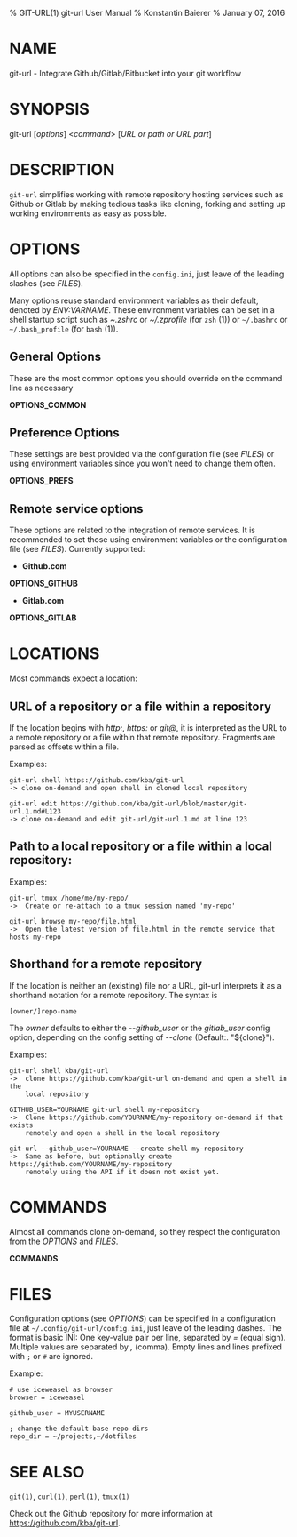% GIT-URL(1) git-url User Manual
% Konstantin Baierer
% January 07, 2016

# NAME

git-url - Integrate Github/Gitlab/Bitbucket into your git workflow

# SYNOPSIS

git-url [*options*] <*command*> [*URL or path or URL part*]

# DESCRIPTION

`git-url` simplifies working with remote repository hosting services such as
Github or Gitlab by making tedious tasks like cloning, forking and setting up
working environments as easy as possible.

# OPTIONS

All options can also be specified in the `config.ini`, just leave of the
leading slashes (see *FILES*).

Many options reuse standard environment variables as their default, denoted by
*ENV:VARNAME*. These environment variables can be set in a shell startup script
such as *~.zshrc* or *~/.zprofile* (for `zsh` (1)) or `~/.bashrc` or
`~/.bash_profile` (for `bash` (1)).

## General Options

These are the most common options you should override on the command line as
necessary

__OPTIONS_COMMON__

## Preference Options

These settings are best provided via the configuration file (see *FILES*) or
using environment variables since you won't need to change them often.

__OPTIONS_PREFS__

## Remote service options

These options are related to the integration of remote services. It is
recommended to set those using environment variables or the configuration
file (see *FILES*). Currently supported:

* **Github.com**

__OPTIONS_GITHUB__

* **Gitlab.com**

__OPTIONS_GITLAB__

# LOCATIONS

Most commands expect a location:

## URL of a repository or a file within a repository

If the location begins with *http:*, *https:* or *git@*, it is interpreted as
the URL to a remote repository or a file within that remote repository. Fragments
are parsed as offsets within a file.

Examples:

    git-url shell https://github.com/kba/git-url
    -> clone on-demand and open shell in cloned local repository

    git-url edit https://github.com/kba/git-url/blob/master/git-url.1.md#L123
    -> clone on-demand and edit git-url/git-url.1.md at line 123

## Path to a local repository or a file within a local repository:

Examples:

    git-url tmux /home/me/my-repo/
    ->  Create or re-attach to a tmux session named 'my-repo'

    git-url browse my-repo/file.html
    ->  Open the latest version of file.html in the remote service that hosts my-repo

## Shorthand for a remote repository

If the location is neither an (existing) file nor a URL, git-url interprets it
as a shorthand notation for a remote repository. The syntax is

    [owner/]repo-name

The *owner* defaults to either the *--github_user* or the *gitlab_user* config
option, depending on the config setting of *--clone* (Default:. "${clone}").

Examples:

    git-url shell kba/git-url
    ->  clone https://github.com/kba/git-url on-demand and open a shell in the
        local repository

    GITHUB_USER=YOURNAME git-url shell my-repository
    ->  Clone https://github.com/YOURNAME/my-repository on-demand if that exists
        remotely and open a shell in the local repository

    git-url --github_user=YOURNAME --create shell my-repository
    ->  Same as before, but optionally create https://github.com/YOURNAME/my-repository
        remotely using the API if it doesn not exist yet.

# COMMANDS

Almost all commands clone on-demand, so they respect the configuration from the *OPTIONS* and *FILES*.

__COMMANDS__

# FILES

Configuration options (see *OPTIONS*) can be specified in a configuration file
at `~/.config/git-url/config.ini`, just leave of the leading dashes. The format
is basic INI: One key-value pair per line, separated by *=* (equal sign).
Multiple values are separated by *,* (comma). Empty lines and lines prefixed
with `;` or `#` are ignored.

Example:

    # use iceweasel as browser
    browser = iceweasel

    github_user = MYUSERNAME

    ; change the default base repo dirs
    repo_dir = ~/projects,~/dotfiles

# SEE ALSO

`git(1)`, `curl(1)`, `perl(1)`, `tmux(1)`

Check out the Github repository for more information at 
<https://github.com/kba/git-url>.
